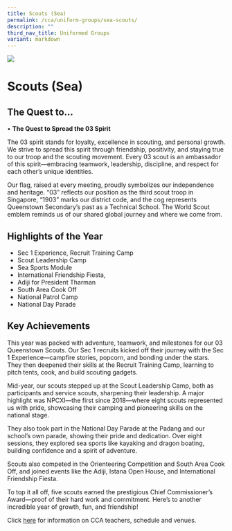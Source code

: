 ```yaml
---
title: Scouts (Sea)
permalink: /cca/uniform-groups/sea-scouts/
description: ""
third_nav_title: Uniformed Groups
variant: markdown
---
```

![](/images/CCA/scout.png)

Scouts (Sea)
============

## **The Quest to...**

•	**The Quest to Spread the 03 Spirit**

The 03 spirit stands for loyalty, excellence in scouting, and personal growth. We strive to spread this spirit through friendship, positivity, and staying true to our troop and the scouting movement. Every 03 scout is an ambassador of this spirit—embracing teamwork, leadership, discipline, and respect for each other’s unique identities.

Our flag, raised at every meeting, proudly symbolizes our independence and heritage. “03” reflects our position as the third scout troop in Singapore, “1903” marks our district code, and the cog represents Queenstown Secondary’s past as a Technical School. The World Scout emblem reminds us of our shared global journey and where we come from.


**Highlights of the Year**
----------
* Sec 1 Experience, Recruit Training Camp
* Scout Leadership Camp 
* Sea Sports Module
* International Friendship Fiesta, 
* Adiji for President Tharman
* South Area Cook Off
* National Patrol Camp
* National Day Parade


## **Key Achievements**

This year was packed with adventure, teamwork, and milestones for our 03 Queenstown Scouts. Our Sec 1 recruits kicked off their journey with the Sec 1 Experience—campfire stories, popcorn, and bonding under the stars. They then deepened their skills at the Recruit Training Camp, learning to pitch tents, cook, and build scouting gadgets.

Mid-year, our scouts stepped up at the Scout Leadership Camp, both as participants and service scouts, sharpening their leadership. A major highlight was NPCXI—the first since 2018—where eight scouts represented us with pride, showcasing their camping and pioneering skills on the national stage.

They also took part in the National Day Parade at the Padang and our school’s own parade, showing their pride and dedication. Over eight sessions, they explored sea sports like kayaking and dragon boating, building confidence and a spirit of adventure.

Scouts also competed in the Orienteering Competition and South Area Cook Off, and joined events like the Adiji, Istana Open House, and International Friendship Fiesta.

To top it all off, five scouts earned the prestigious Chief Commissioner’s Award—proof of their hard work and commitment.
Here’s to another incredible year of growth, fun, and friendship!

Click [here](https://www.queenstownsec.moe.edu.sg/cca-scheduled-venues/) for information on CCA teachers, schedule and venues.